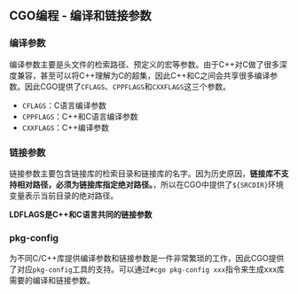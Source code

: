 CGO编程 - 编译和链接参数
---------------------


### 编译参数

编译参数主要是头文件的检索路径、预定义的宏等参数。由于C++对C做了很多深度兼容，甚至可以将C++理解为C的超集，因此C++和C之间会共享很多编译参数。因此CGO提供了`CFLAGS`、`CPPFLAGS`和`CXXFLAGS`这三个参数。
 * `CFLAGS`：C语言编译参数
 * `CPPFLAGS`：C++和C语言编译参数
 * `CXXFLAGS`：C++编译参数


### 链接参数

链接参数主要包含链接库的检索目录和链接库的名字。因为历史原因，**链接库不支持相对路径，必须为链接库指定绝对路径。**，所以在CGO中提供了`${SRCDIR}`环境变量表示当前目录的绝对路径。

__LDFLAGS是C++和C语言共同的链接参数__


### pkg-config

为不同C/C++库提供编译参数和链接参数是一件非常繁琐的工作，因此CGO提供了对应`pkg-config`工具的支持。可以通过`#cgo pkg-config xxx`指令来生成xxx库需要的编译和链接参数。
